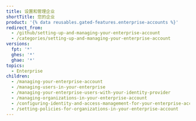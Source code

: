 ```yaml
---
title: 设置和管理企业
shortTitle: 您的企业
product: '{% data reusables.gated-features.enterprise-accounts %}'
redirect_from:
  - /github/setting-up-and-managing-your-enterprise-account
  - /categories/setting-up-and-managing-your-enterprise-account
versions:
  fpt: '*'
  ghes: '*'
  ghae: '*'
topics:
  - Enterprise
children:
  - /managing-your-enterprise-account
  - /managing-users-in-your-enterprise
  - /managing-your-enterprise-users-with-your-identity-provider
  - /managing-organizations-in-your-enterprise-account
  - /configuring-identity-and-access-management-for-your-enterprise-account
  - /setting-policies-for-organizations-in-your-enterprise-account
---
```


